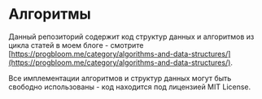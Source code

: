 # Алгоритмы

Данный репозиторий содержит код структур данных и алгоритмов из цикла статей в моем блоге - смотрите [https://progbloom.me/category/algorithms-and-data-structures/](https://progbloom.me/category/algorithms-and-data-structures/).

Все имплементации алгоритмов и структур данных могут быть свободно использованы - код находится под лицензией MIT License.